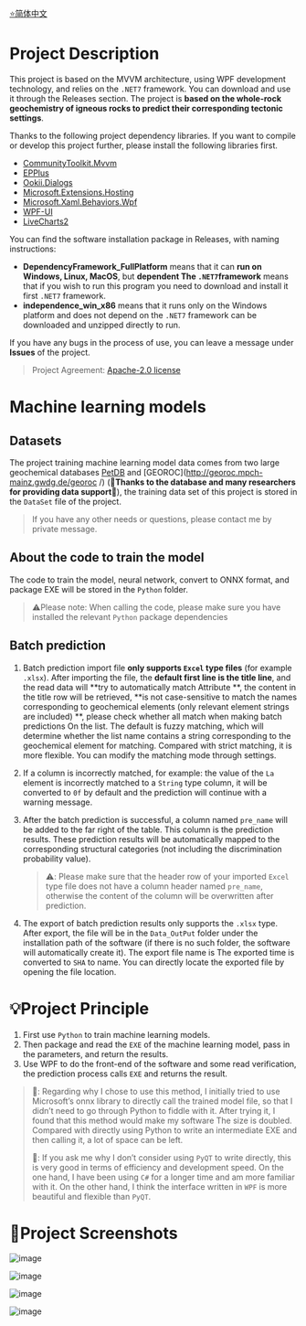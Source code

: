 [⭐简体中文](https://github.com/MaxwellLei/GeoTectAI/tree/main/ReadMe_ZH_CN)

# Project Description

This project is based on the MVVM architecture, using WPF development technology, and relies on the `.NET7` framework. You can download and use it through the Releases section. The project is **based on the whole-rock geochemistry of igneous rocks to predict their corresponding tectonic settings**.

Thanks to the following project dependency libraries. If you want to compile or develop this project further, please install the following libraries first.

* [CommunityToolkit.Mvvm](https://www.nuget.org/packages/CommunityToolkit.Mvvm)
* [EPPlus](https://www.epplussoftware.com/)
* [Ookii.Dialogs](https://www.ookii.org/software/dialogs/)
* [Microsoft.Extensions.Hosting](https://www.nuget.org/packages/Microsoft.Extensions.Hosting/)
* [Microsoft.Xaml.Behaviors.Wpf](https://www.nuget.org/packages/Microsoft.Xaml.Behaviors.Wpf)
* [WPF-UI](https://wpfui.lepo.co/index.html)
* [LiveCharts2](https://github.com/beto-rodriguez/LiveCharts2)

You can find the software installation package in Releases, with naming instructions:

* **DependencyFramework_FullPlatform** means that it can **run on Windows, Linux, MacOS**, but **dependent The `.NET7`framework** means that if you wish to run this program you need to download and install it first `.NET7` framework.
* **independence_win_x86** means that it runs only on the Windows platform and does not depend on the `.NET7` framework can be downloaded and unzipped directly to run.

If you have any bugs in the process of use, you can leave a message under **Issues** of the project.

> Project Agreement: [Apache-2.0 license](https://github.com/MaxwellLei/GeoTectAI/tree/v1.0.0.0#)

# Machine learning models

## Datasets

The project training machine learning model data comes from two large geochemical databases [PetDB](http://www.earthchem.org/petdb) and [GEOROC](http://georoc.mpch-mainz.gwdg.de/georoc /) (🌹**Thanks to the database and many researchers for providing data support**🌹), the training data set of this project is stored in the `DataSet` file of the project.

> If you have any other needs or questions, please contact me by private message.

## About the code to train the model

The code to train the model, neural network, convert to ONNX format, and package EXE will be stored in the `Python` folder.

> ⚠️Please note: When calling the code, please make sure you have installed the relevant `Python` package dependencies

## Batch prediction

1. Batch prediction import file **only supports `Excel` type files** (for example `.xlsx`). After importing the file, the **default first line is the title line**, and the read data will **try to automatically match Attribute **, the content in the title row will be retrieved, **is not case-sensitive to match the names corresponding to geochemical elements (only relevant element strings are included) **, please check whether all match when making batch predictions On the list. The default is fuzzy matching, which will determine whether the list name contains a string corresponding to the geochemical element for matching. Compared with strict matching, it is more flexible. You can modify the matching mode through settings.

2. If a column is incorrectly matched, for example: the value of the `La` element is incorrectly matched to a `String` type column, it will be converted to `0f` by default and the prediction will continue with a warning message.

3. After the batch prediction is successful, a column named `pre_name` will be added to the far right of the table. This column is the prediction results. These prediction results will be automatically mapped to the corresponding structural categories (not including the discrimination probability value).

    > ⚠️: Please make sure that the header row of your imported `Excel` type file does not have a column header named `pre_name`, otherwise the content of the column will be overwritten after prediction.

4. The export of batch prediction results only supports the `.xlsx` type. After export, the file will be in the `Data_OutPut` folder under the installation path of the software (if there is no such folder, the software will automatically create it). The export file name is The exported time is converted to `SHA` to name. You can directly locate the exported file by opening the file location.

# 💡Project Principle

1. First use `Python` to train machine learning models.
2. Then package and read the `EXE` of the machine learning model, pass in the parameters, and return the results.
3. Use WPF to do the front-end of the software and some read verification, the prediction process calls `EXE` and returns the result.

> 🤔: Regarding why I chose to use this method, I initially tried to use Microsoft’s onnx library to directly call the trained model file, so that I didn’t need to go through Python to fiddle with it. After trying it, I found that this method would make my software The size is doubled. Compared with directly using Python to write an intermediate EXE and then calling it, a lot of space can be left.
>
> 🧐: If you ask me why I don’t consider using `PyQT` to write directly, this is very good in terms of efficiency and development speed. On the one hand, I have been using `C#` for a longer time and am more familiar with it. On the other hand, I think the interface written in `WPF` is more beautiful and flexible than `PyQT`.

# 🌹Project Screenshots

![image](https://github.com/MaxwellLei/GeoTectAI/assets/57181782/26ec2b65-765a-42c1-883a-d7cc79955460)

![image](https://github.com/MaxwellLei/GeoTectAI/assets/57181782/27b6a083-63a2-4f85-8534-3d17fc2c08f2)

![image](https://github.com/MaxwellLei/GeoTectAI/assets/57181782/68d9508f-c6a1-4047-89aa-7761a75c2908)

![image](https://github.com/MaxwellLei/GeoTectAI/assets/57181782/116d1065-a64c-448b-a495-5246da3ecea1)
